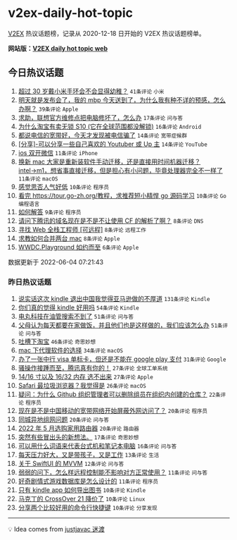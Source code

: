 # v2ex-daily-hot-topic

[V2EX](https://www.v2ex.com/) 热议话题榜，记录从 2020-12-18 日开始的 V2EX 热议话题榜单。

**网站版：[V2EX daily hot topic web](https://boojack.github.io/v2ex-daily-hot-topic-web/)**

## 今日热议话题

<!-- TODAY BEGIN -->

1. [超过 30 岁戴小米手环会不会显得幼稚？](https://www.v2ex.com/t/857218) `41条评论` `小米`
1. [明天就是发布会了，我的 mbp 今天送到了，为什么我有种不详的预感，怎么办啊？](https://www.v2ex.com/t/857213) `39条评论` `Apple`
1. [求助，联想官方维修点把电脑修坏了，怎么办](https://www.v2ex.com/t/857207) `17条评论` `问与答`
1. [为什么淘宝有卖无锁 S10 (它在全球范围都没解锁)](https://www.v2ex.com/t/857205) `16条评论` `Android`
1. [都说电信的宽带好，今天才发现被电信骗了](https://www.v2ex.com/t/857227) `14条评论` `宽带症候群`
1. [[分享]-可以分享一些自己喜欢的 Youtuber 或 Up 主](https://www.v2ex.com/t/857214) `14条评论` `YouTube`
1. [ios 双开微信](https://www.v2ex.com/t/857231) `11条评论` `iPhone`
1. [换新 mac 大家是重新装软件手动迁移，还是直接用时间机器迁移？ intel→m1，想省事直接迁移，但是担心有小问题，毕竟处理器完全不一样了](https://www.v2ex.com/t/857217) `11条评论` `macOS`
1. [感觉思否人气好低](https://www.v2ex.com/t/857216) `10条评论` `程序员`
1. [看完 https://tour.go-zh.org/教程，求推荐短小精悍 go 源码学习](https://www.v2ex.com/t/857215) `10条评论` `Go 编程语言`
1. [如何解答](https://www.v2ex.com/t/857225) `9条评论` `程序员`
1. [请问下腾讯的域名现在是不是不让使用 CF 的解析了啊？](https://www.v2ex.com/t/857230) `8条评论` `DNS`
1. [寻找 Web 全栈工程师 [可远程]](https://www.v2ex.com/t/857209) `8条评论` `远程工作`
1. [求教如何合并两台 mac](https://www.v2ex.com/t/857206) `8条评论` `Apple`
1. [WWDC.Playground 如约而至](https://www.v2ex.com/t/857240) `6条评论` `Apple`

数据更新于 2022-06-04 07:21:43

<!-- TODAY END -->

### 昨日热议话题

<!-- YESTERDAY BEGIN -->

1. [说实话这次 kindle 退出中国我觉得亚马逊做的不厚道](https://www.v2ex.com/t/857070) `131条评论` `Kindle`
1. [你们真的觉得 kindle 好用吗](https://www.v2ex.com/t/857141) `54条评论` `Kindle`
1. [电丸科技在油管搜索不到了](https://www.v2ex.com/t/857130) `51条评论` `问与答`
1. [父母认为每天都要在家做饭，并且他们也是这样做的，我们应该怎么办](https://www.v2ex.com/t/857157) `51条评论` `问与答`
1. [吐槽下淘宝](https://www.v2ex.com/t/857116) `46条评论` `奇思妙想`
1. [mac 下代理软件的选择](https://www.v2ex.com/t/857123) `34条评论` `macOS`
1. [办了一张中行 visa 单标卡，但还是不能在 google play 支付](https://www.v2ex.com/t/857088) `31条评论` `Google`
1. [骚操作接踵而至，腾讯真有你的！](https://www.v2ex.com/t/857072) `27条评论` `全球工单系统`
1. [14/16 寸以及 16/32 内存 选不出来](https://www.v2ex.com/t/857079) `27条评论` `Apple`
1. [Safari 最垃圾浏览器？我觉得是](https://www.v2ex.com/t/857110) `26条评论` `macOS`
1. [疑问：为什么 Github 组织管理者可以删除组员在组织内创建的仓库？](https://www.v2ex.com/t/857151) `22条评论` `程序员`
1. [现在是不是中国移动的宽带网络开始屏蔽外网访问了？](https://www.v2ex.com/t/857175) `20条评论` `程序员`
1. [同城异地组网问题](https://www.v2ex.com/t/857171) `20条评论` `问与答`
1. [2022 年 5 月选购家用路由器](https://www.v2ex.com/t/857132) `20条评论` `路由器`
1. [突然有些冒出头的新想法。](https://www.v2ex.com/t/857131) `17条评论` `奇思妙想`
1. [可以用什么词语来代表台式机和笔记本电脑](https://www.v2ex.com/t/857138) `16条评论` `问与答`
1. [每天压力好大，又是带孩子，又是工作](https://www.v2ex.com/t/857188) `13条评论` `生活`
1. [关于 SwiftUI 的 MVVM](https://www.v2ex.com/t/857084) `12条评论` `问与答`
1. [弱弱的问下，怎么样远程控制能不影响对方正常使用？](https://www.v2ex.com/t/857181) `11条评论` `问与答`
1. [好奇剧情式游戏数据库是怎么设计的](https://www.v2ex.com/t/857127) `11条评论` `程序员`
1. [只有 kindle app 如何导出图书](https://www.v2ex.com/t/857150) `10条评论` `Kindle`
1. [马克丁的 CrossOver 21 降价了](https://www.v2ex.com/t/857143) `10条评论` `Linux`
1. [分享两个比较好用的命令行快捷键](https://www.v2ex.com/t/857087) `10条评论` `分享发现`

<!-- YESTERDAY END -->

---

💡 Idea comes from [justjavac 迷渡](https://github.com/justjavac/)

